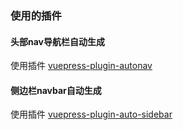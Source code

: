 <!--
 * @FilePath: /xyingliu.github.io/Users/xyingliu/code/blog/vuepress-blog/readme.md
 * @Description: 描述
 * @Author: 刘晓莹
 * @LastEditTime: 2022-03-04 13:55:11
-->
<!-- nav 开头的文件夹将会成为导航栏，如果手动配置了 themeConfig.nav 将自动合并。
nav.10.文件名, 10.文件名……会自动去掉前缀、排序数字。
非 nav 开头文件夹会成为 Group。
文件夹 01.guide--nc 以 --nc 结尾意为设置 Group 默认展开。
文件夹 01.guide--d2 以 --d数字 结尾，为设置目录深度。 -->

### 使用的插件

#### 头部nav导航栏自动生成
使用插件 [vuepress-plugin-autonav ](https://github.com/webmasterish/vuepress-plugin-autonav)

#### 侧边栏navbar自动生成
使用插件 [vuepress-plugin-auto-sidebar ](vuepress-plugin-auto-sidebar)
